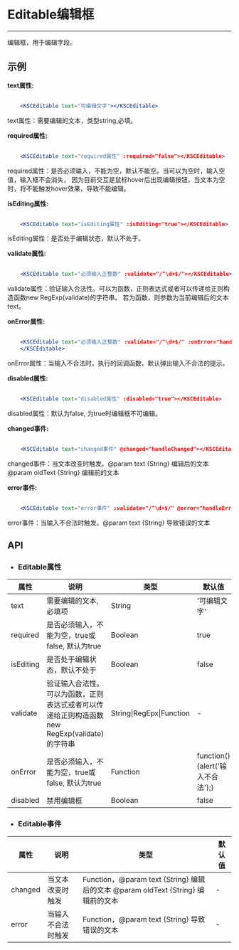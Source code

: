 # Editable编辑框
* * *
编辑框，用于编辑字段。

## 示例
 **text属性:**
<div class='example' id="sample1" style="margin-bottom: 30px;"></div>

```jsx
    <KSCEditable text="可编辑文字"></KSCEditable>
```
text属性：需要编辑的文本，类型string,必填。

 **required属性:**
<div class='example' id="sample2" style="margin-bottom: 30px;"></div>

```jsx
    <KSCEditable text="required属性" :required="false"></KSCEditable>
```
required属性：是否必须输入，不能为空，默认不能空。当可以为空时，输入空值，输入框不会消失， 因为目前交互是鼠标hover后出现编辑按钮，当文本为空时，将不能触发hover效果，导致不能编辑。

 **isEditing属性:**
<div class='example' id="sample3" style="margin-bottom: 30px;"></div>

```jsx
    <KSCEditable text="isEditing属性" :isEditing="true"></KSCEditable>
```
isEditing属性：是否处于编辑状态，默认不处于。

 **validate属性:**
<div class='example' id="sample4" style="margin-bottom: 30px;"></div>

```jsx
    <KSCEditable text="必须输入正整数" :validate="/^\d+$/"></KSCEditable>
```
validate属性：验证输入合法性。可以为函数，正则表达式或者可以传递给正则构造函数new RegExp(validate)的字符串。 若为函数，则参数为当前编辑后的文本text。

 **onError属性:**
<div class='example' id="sample5" style="margin-bottom: 30px;"></div>

```jsx
    <KSCEditable text="必须输入正整数" :validate="/^\d+$/" :onError="handleOnError">
    </KSCEditable>
```
onError属性：当输入不合法时，执行的回调函数，默认弹出输入不合法的提示。

 **disabled属性:**
<div class='example' id="sample6" style="margin-bottom: 30px;"></div>

```jsx
    <KSCEditable text="disabled属性" :disabled="true"></KSCEditable>
```
disabled属性：默认为false, 为true时编辑框不可编辑。

 **changed事件:**
<div class='example' id="sample7" style="margin-bottom: 30px;"></div>

```jsx
    <KSCEditable text="changed事件" @changed="handleChanged"></KSCEditable>
```
changed事件：当文本改变时触发。@param text {String} 编辑后的文本 @param oldText {String} 编辑前的文本

 **error事件:**
<div class='example' id="sample8" style="margin-bottom: 30px;"></div>

```jsx
    <KSCEditable text="error事件" :validate="/^\d+$/" @error="handleError"></KSCEditable>
```
error事件：当输入不合法时触发。@param text {String} 导致错误的文本

## API
* ### Editable属性
<table class="api-table">
    <thead>
        <tr>
            <th>属性</th>
            <th>说明</th>
            <th>类型</th>
            <th>默认值</th>
        </tr>
    </thead>
    <tbody>
        <tr>
            <td>text</td>
            <td>需要编辑的文本,必填项</td>
            <td>String</td>
            <td>'可编辑文字'</td>
        </tr>
        <tr>
            <td>required</td>
            <td>是否必须输入，不能为空，true或false, 默认为true</td>
            <td>Boolean</td>
            <td>true</td>
        </tr>
        <tr>
            <td>isEditing</td>
            <td>是否处于编辑状态，默认不处于</td>
            <td>Boolean</td>
            <td>false</td>
        </tr>
        <tr>
            <td>validate</td>
            <td>验证输入合法性。可以为函数，正则表达式或者可以传递给正则构造函数new RegExp(validate)的字符串</td>
            <td>String|RegEpx|Function</td>
            <td>-</td>
        </tr>
        <tr>
            <td>onError</td>
            <td>是否必须输入，不能为空，true或false, 默认为true</td>
            <td>Function</td>
            <td>function(){alert('输入不合法');}</td>
        </tr>
        <tr>
            <td>disabled</td>
            <td>禁用编辑框</td>
            <td>Boolean</td>
            <td>false</td>
        </tr>
    </tbody>
</table>

* ### Editable事件
<table class="api-table">
    <thead>
        <tr>
            <th>属性</th>
            <th>说明</th>
            <th>类型</th>
            <th>默认值</th>
        </tr>
    </thead>
    <tbody>
        <tr>
            <td>changed</td>
            <td>当文本改变时触发</td>
            <td>Function，@param text {String} 编辑后的文本 @param oldText {String} 编辑前的文本</td>
            <td>-</td>
        </tr>
        <tr>
            <td>error</td>
            <td>当输入不合法时触发</td>
            <td>Function，@param text {String} 导致错误的文本</td>
            <td>-</td>
        </tr>
    </tbody>
</table>


